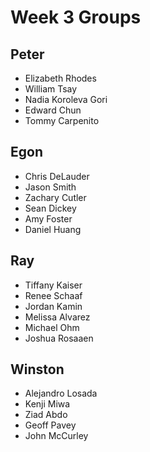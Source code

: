 # Week 3 Groups
## Peter

  - Elizabeth Rhodes
  - William Tsay
  - Nadia Koroleva Gori
  - Edward Chun
  - Tommy Carpenito

## Egon

  - Chris DeLauder
  - Jason Smith
  - Zachary Cutler
  - Sean Dickey
  - Amy Foster
  - Daniel Huang

## Ray

  - Tiffany Kaiser
  - Renee Schaaf
  - Jordan Kamin
  - Melissa Alvarez
  - Michael Ohm
  - Joshua Rosaaen

## Winston

  - Alejandro Losada
  - Kenji Miwa
  - Ziad Abdo
  - Geoff Pavey
  - John McCurley
